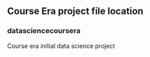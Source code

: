 ## Course Era project file location
### datasciencecoursera
Course era initial data science project

